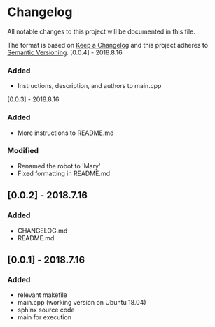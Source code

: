 # Changelog
All notable changes to this project will be documented in this file.

The format is based on [Keep a Changelog](http://keepachangelog.com/en/1.0.0/)
and this project adheres to [Semantic Versioning](http://semver.org/spec/v2.0.0.html).
[0.0.4] - 2018.8.16
### Added
- Instructions, description, and authors to main.cpp

[0.0.3] - 2018.8.16
### Added
- More instructions to README.md

### Modified
- Renamed the robot to 'Mary'
- Fixed formatting in README.md

## [0.0.2] - 2018.7.16
### Added
- CHANGELOG.md
- README.md

## [0.0.1] - 2018.7.16
### Added
- relevant makefile
- main.cpp (working version on Ubuntu 18.04)
- sphinx source code
- main for execution
